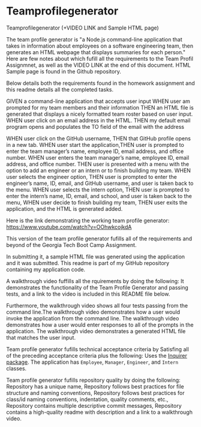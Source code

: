 # Teamprofilegenerator
Teamprofilegenerator (+VIDEO LINK and Sample HTML page)

The team profile generator is "a Node.js command-line application that takes in information about employees on a software engineering team, then generates an HTML webpage that displays summaries for each person." Here are few notes about which fufill all the requirements to the Team Profil Assignmnet, as well as the VIDEO LINK at the end of this document. HTML Sample page is found in the Github repository. 

Below details both the requirements found in the homework assignment and this readme details all the completed tasks.

GIVEN a command-line application that accepts user input
WHEN user am prompted for my team members and their information
THEN an HTML file is generated that displays a nicely formatted team roster based on user input. WHEN user click on an email address in the HTML. THEN my default email program opens and populates the TO field of the email with the address

WHEN user click on the GitHub username, THEN that GitHub profile opens in a new tab. WHEN user start the application,THEN user is prompted to enter the team manager’s name, employee ID, email address, and office number. WHEN user enters the team manager’s name, employee ID, email address, and office number. THEN user is presented with a menu with the option to add an engineer or an intern or to finish building my team. WHEN user selects the engineer option, THEN user is prompted to enter the engineer’s name, ID, email, and GitHub username, and user is taken back to the menu. WHEN user selects the intern option, THEN user is prompted to enter the intern’s name, ID, email, and school, and user is taken back to the menu, WHEN user decide to finish building my team, THEN user exits the application, and the HTML is generated added.

Here is the link demonstrating the working team profile generator:
https://www.youtube.com/watch?v=OOhwkcojkdA

This version of the team profile generator fufills all of the requirements and beyond of the Georgia Tech Boot Camp Assignment.

In submitting it, a sample HTML file was generated using the application and it was submitted. This readme is part of my GitHub repository containing my application code.

A walkthrough video fuffills all the rquirements by doing the following: It demonstrates the functionality of the Team Profile Generator and passing tests, and a link to the video is included in this README file below.

Furthermore, the walkthrough video shows all four tests passing from the command line.The walkthrough video demonstrates how a user would invoke the application from the command line. The walkthrough video demonstrates how a user would enter responses to all of the prompts in the application. The walkthrough video demonstrates a generated HTML file that matches the user input.

Team profile generator fufills technical acceptance criteria by Satisfing all of the preceding acceptance criteria plus the following: Uses the [Inquirer package](https://www.npmjs.com/package/inquirer). The application has  `Employee`, `Manager`, `Engineer`, and `Intern` classes.

Team profile generator fufills repository quality by doing the following: Repository has a unique name, Repository follows best practices for file structure and naming conventions, Repository follows best practices for class/id naming conventions, indentation, quality comments, etc., Repository contains multiple descriptive commit messages, Repository contains a high-quality readme with description and a link to a walkthrough video.

